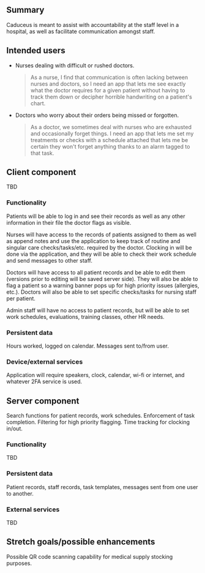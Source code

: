 ## Summary

Caduceus is meant to assist with accountability at the staff level in a hospital, as well as facilitate communication amongst staff.

## Intended users

* Nurses dealing with difficult or rushed doctors.

  > As a nurse, I find that communication is often lacking between nurses and doctors, so I need an app that lets me see exactly what the doctor requires for a given patient without having to track them down or decipher horrible handwriting on a patient's chart.

* Doctors who worry about their orders being missed or forgotten.

    > As a doctor, we sometimes deal with nurses who are exhausted and occasionally forget things.  I need an app that lets me set my treatments or checks with a schedule attached that lets me be certain they won't forget anything thanks to an alarm tagged to that task.

## Client component

TBD

### Functionality

Patients will be able to log in and see their records as well as any other information in their file the doctor flags as visible.

Nurses will have access to the records of patients assigned to them as well as append notes and use the application to keep track of routine and singular care checks/tasks/etc. required by the doctor.  Clocking in will be done via the application, and they will be able to check their work schedule and send messages to other staff.

Doctors will have access to all patient records and be able to edit them (versions prior to editing will be saved server side).  They will also be able to flag a patient so a warning banner pops up for high priority issues (allergies, etc.).  Doctors will also be able to set specific checks/tasks for nursing staff per patient.

Admin staff will have no access to patient records, but will be able to set work schedules, evaluations, training classes, other HR needs.

### Persistent data

Hours worked, logged on calendar. Messages sent to/from user.
    
### Device/external services

Application will require speakers, clock, calendar, wi-fi or internet, and whatever 2FA service is used.
    
## Server component

Search functions for patient records, work schedules.  Enforcement of task completion. Filtering for high priority flagging.  Time tracking for clocking in/out.

### Functionality

TBD

### Persistent data

Patient records, staff records, task templates, messages sent from one user to another.
    
### External services

TBD
    
## Stretch goals/possible enhancements 

Possible QR code scanning capability for medical supply stocking purposes.

